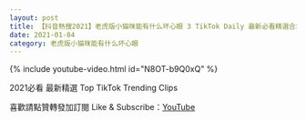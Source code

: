 ```yaml
---
layout: post
title: 【抖音熱搜2021】老虎版小猫咪能有什么坏心眼 3 TikTok Daily 最新必看精選合集2021 01 04
date: 2021-01-04
category: 老虎版小猫咪能有什么坏心眼
---
```


{% include youtube-video.html id="N8OT-b9Q0xQ" %}

2021必看 最新精選 Top TikTok Trending Clips

喜歡請點贊轉發加訂閱 Like & Subscribe：[YouTube](https://www.youtube.com/channel/UCAoR7VcanIPd04uEq_GIylA/videos)

